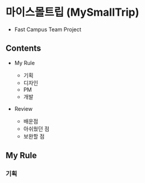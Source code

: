 # 마이스몰트립 (MySmallTrip)
- Fast Campus Team Project

## Contents
- My Rule
    + 기획
    + 디자인
    + PM
    + 개발

- Review
    + 배운점
    + 아쉬웠던 점
    + 보완할 점

## My Rule

### 기획
